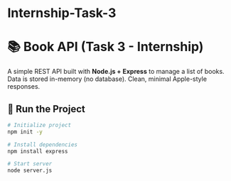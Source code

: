 # Internship-Task-3
# 📚 Book API (Task 3 - Internship)

A simple REST API built with **Node.js + Express** to manage a list of books.  
Data is stored in-memory (no database). Clean, minimal Apple-style responses.

## 🚀 Run the Project
```bash
# Initialize project
npm init -y

# Install dependencies
npm install express

# Start server
node server.js
